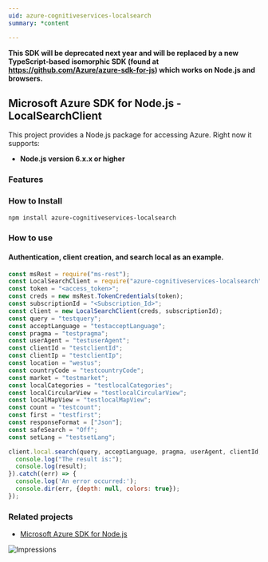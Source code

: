 ```yaml
---
uid: azure-cognitiveservices-localsearch
summary: *content

---
```

**This SDK will be deprecated next year and will be replaced by a new TypeScript-based isomorphic SDK (found at https://github.com/Azure/azure-sdk-for-js) which works on Node.js and browsers.**
## Microsoft Azure SDK for Node.js - LocalSearchClient

This project provides a Node.js package for accessing Azure. Right now it supports:
- **Node.js version 6.x.x or higher**

### Features


### How to Install

```bash
npm install azure-cognitiveservices-localsearch
```

### How to use

#### Authentication, client creation, and search local as an example.

```javascript
const msRest = require("ms-rest");
const LocalSearchClient = require("azure-cognitiveservices-localsearch");
const token = "<access_token>";
const creds = new msRest.TokenCredentials(token);
const subscriptionId = "<Subscription_Id>";
const client = new LocalSearchClient(creds, subscriptionId);
const query = "testquery";
const acceptLanguage = "testacceptLanguage";
const pragma = "testpragma";
const userAgent = "testuserAgent";
const clientId = "testclientId";
const clientIp = "testclientIp";
const location = "westus";
const countryCode = "testcountryCode";
const market = "testmarket";
const localCategories = "testlocalCategories";
const localCircularView = "testlocalCircularView";
const localMapView = "testlocalMapView";
const count = "testcount";
const first = "testfirst";
const responseFormat = ["Json"];
const safeSearch = "Off";
const setLang = "testsetLang";

client.local.search(query, acceptLanguage, pragma, userAgent, clientId, clientIp, location, countryCode, market, localCategories, localCircularView, localMapView, count, first, responseFormat, safeSearch, setLang).then((result) => {
  console.log("The result is:");
  console.log(result);
}).catch((err) => {
  console.log('An error occurred:');
  console.dir(err, {depth: null, colors: true});
});
```

### Related projects

- [Microsoft Azure SDK for Node.js](https://github.com/Azure/azure-sdk-for-node)


![Impressions](https://azure-sdk-impressions.azurewebsites.net/api/impressions/azure-sdk-for-node%2Flib%2Fservices%2FcognitiveServicesLocalSearch%2FREADME.png)
